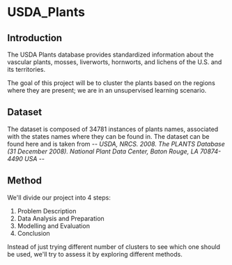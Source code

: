 # USDA_Plants

## Introduction

The USDA Plants database provides standardized information about the vascular plants, mosses, liverworts, hornworts, and lichens of the U.S. and its territories.

The goal of this project will be to cluster the plants based on the regions where they are present; we are in an unsupervised learning scenario.

## Dataset

The dataset is composed of 34781 instances of plants names, associated with the states names where they can be found in. The dataset can be found here and is taken from -- _USDA, NRCS. 2008. The PLANTS Database (31 December 2008). National Plant Data Center, Baton Rouge, LA 70874-4490 USA_ --

## Method

We'll divide our project into 4 steps:

1. Problem Description
2. Data Analysis and Preparation
3. Modelling and Evaluation
4. Conclusion

Instead of just trying different number of clusters to see which one should be used, we'll try to assess it by exploring different methods. 
